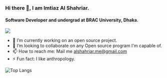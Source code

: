 
### Hi there 👋, I am Imtiaz Al Shahriar.
#### Software Developer and undergrad at BRAC University, Dhaka. 

![](https://komarev.com/ghpvc/?username=imtiazkun)
- 🔭 I’m currently working on an open source project. 
- 👯 I’m looking to collaborate on any Open source program I'm capable of. 
- 📫 How to reach me: Mail me alshahriar.me@gmail.com 
- ⚡ Fun fact: I like anthropology.

![Top Langs](https://github-readme-stats.vercel.app/api/top-langs/?username=ImtiazKun&layout=compact)
